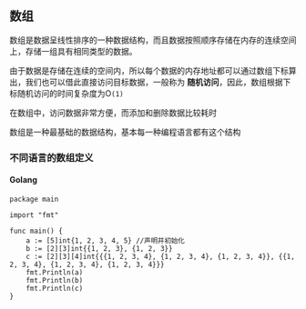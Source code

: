 ## 数组
数组是数据呈线性排序的一种数据结构，而且数据按照顺序存储在内存的连续空间上，存储一组具有相同类型的数据。

由于数据是存储在连续的空间内，所以每个数据的内存地址都可以通过数组下标算出，我们也可以借此直接访问目标数据，一般称为 **随机访问**，因此，数组根据下标随机访问的时间复杂度为O`(1)`

在数组中，访问数据非常方便，而添加和删除数据比较耗时

数组是一种最基础的数据结构，基本每一种编程语言都有这个结构

### 不同语言的数组定义

#### Golang

```
package main

import "fmt"

func main() {
	a := [5]int{1, 2, 3, 4, 5} //声明并初始化
	b := [2][3]int{{1, 2, 3}, {1, 2, 3}}
	c := [2][3][4]int{{{1, 2, 3, 4}, {1, 2, 3, 4}, {1, 2, 3, 4}}, {{1, 2, 3, 4}, {1, 2, 3, 4}, {1, 2, 3, 4}}}
	fmt.Println(a)
	fmt.Println(b)
	fmt.Println(c)
}
```